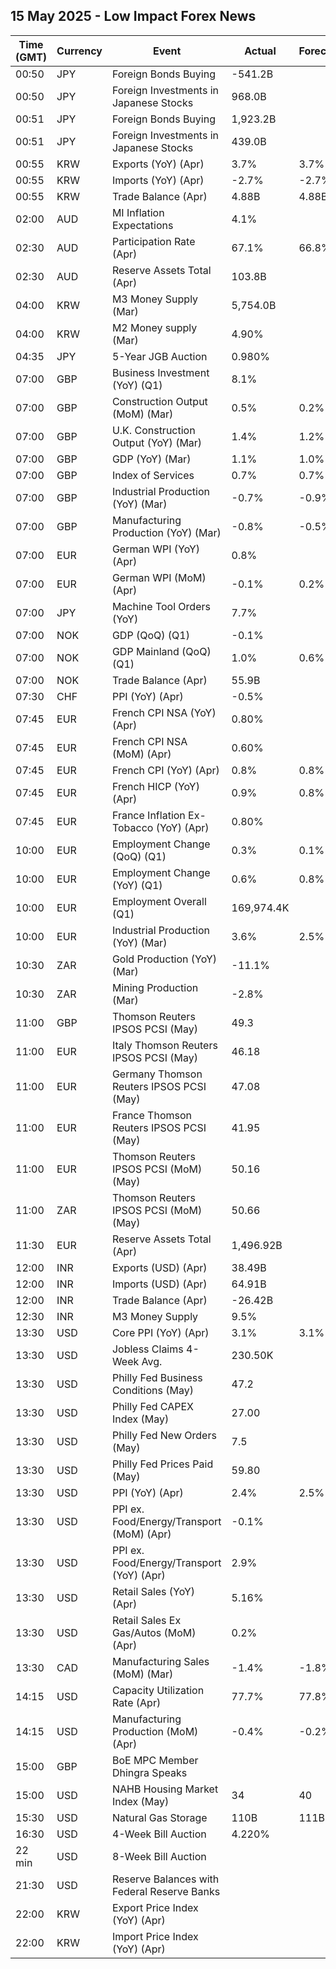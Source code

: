 ## 15 May 2025 - Low Impact Forex News

| Time (GMT) | Currency | Event | Actual | Forecast | Previous |
|------|----------|-------|--------|----------|----------|
| 00:50 | JPY | Foreign Bonds Buying | -541.2B |  | 435.2B |
| 00:50 | JPY | Foreign Investments in Japanese Stocks | 968.0B |  | 280.8B |
| 00:51 | JPY | Foreign Bonds Buying | 1,923.2B |  | -541.2B |
| 00:51 | JPY | Foreign Investments in Japanese Stocks | 439.0B |  | 968.0B |
| 00:55 | KRW | Exports (YoY) (Apr) | 3.7% | 3.7% | 3.0% |
| 00:55 | KRW | Imports (YoY) (Apr) | -2.7% | -2.7% | 2.3% |
| 00:55 | KRW | Trade Balance (Apr) | 4.88B | 4.88B | 4.92B |
| 02:00 | AUD | MI Inflation Expectations | 4.1% |  | 4.2% |
| 02:30 | AUD | Participation Rate (Apr) | 67.1% | 66.8% | 66.8% |
| 02:30 | AUD | Reserve Assets Total (Apr) | 103.8B |  | 104.5B |
| 04:00 | KRW | M3 Money Supply (Mar) | 5,754.0B |  | 5,731.7B |
| 04:00 | KRW | M2 Money supply (Mar) | 4.90% |  | 5.60% |
| 04:35 | JPY | 5-Year JGB Auction | 0.980% |  | 0.938% |
| 07:00 | GBP | Business Investment (YoY) (Q1) | 8.1% |  | 1.8% |
| 07:00 | GBP | Construction Output (MoM) (Mar) | 0.5% | 0.2% | 0.2% |
| 07:00 | GBP | U.K. Construction Output (YoY) (Mar) | 1.4% | 1.2% | 1.4% |
| 07:00 | GBP | GDP (YoY) (Mar) | 1.1% | 1.0% | 1.4% |
| 07:00 | GBP | Index of Services | 0.7% | 0.7% | 0.6% |
| 07:00 | GBP | Industrial Production (YoY) (Mar) | -0.7% | -0.9% | 0.4% |
| 07:00 | GBP | Manufacturing Production (YoY) (Mar) | -0.8% | -0.5% | 0.5% |
| 07:00 | EUR | German WPI (YoY) (Apr) | 0.8% |  | 1.3% |
| 07:00 | EUR | German WPI (MoM) (Apr) | -0.1% | 0.2% | -0.2% |
| 07:00 | JPY | Machine Tool Orders (YoY) | 7.7% |  | 11.4% |
| 07:00 | NOK | GDP (QoQ) (Q1) | -0.1% |  | -0.9% |
| 07:00 | NOK | GDP Mainland (QoQ) (Q1) | 1.0% | 0.6% | -0.4% |
| 07:00 | NOK | Trade Balance (Apr) | 55.9B |  | 59.4B |
| 07:30 | CHF | PPI (YoY) (Apr) | -0.5% |  | -0.1% |
| 07:45 | EUR | French CPI NSA (YoY) (Apr) | 0.80% |  | 0.80% |
| 07:45 | EUR | French CPI NSA (MoM) (Apr) | 0.60% |  | 0.50% |
| 07:45 | EUR | French CPI (YoY) (Apr) | 0.8% | 0.8% | 0.8% |
| 07:45 | EUR | French HICP (YoY) (Apr) | 0.9% | 0.8% | 0.9% |
| 07:45 | EUR | France Inflation Ex-Tobacco (YoY) (Apr) | 0.80% |  | 0.70% |
| 10:00 | EUR | Employment Change (QoQ) (Q1) | 0.3% | 0.1% | 0.1% |
| 10:00 | EUR | Employment Change (YoY) (Q1) | 0.6% | 0.8% | 0.7% |
| 10:00 | EUR | Employment Overall (Q1) | 169,974.4K |  | 169,454.4K |
| 10:00 | EUR | Industrial Production (YoY) (Mar) | 3.6% | 2.5% | 1.0% |
| 10:30 | ZAR | Gold Production (YoY) (Mar) | -11.1% |  | -7.6% |
| 10:30 | ZAR | Mining Production (Mar) | -2.8% |  | -9.7% |
| 11:00 | GBP | Thomson Reuters IPSOS PCSI (May) | 49.3 |  | 49.0 |
| 11:00 | EUR | Italy Thomson Reuters IPSOS PCSI (May) | 46.18 |  | 46.01 |
| 11:00 | EUR | Germany Thomson Reuters IPSOS PCSI (May) | 47.08 |  | 44.95 |
| 11:00 | EUR | France Thomson Reuters IPSOS PCSI (May) | 41.95 |  | 42.33 |
| 11:00 | EUR | Thomson Reuters IPSOS PCSI (MoM) (May) | 50.16 |  | 48.90 |
| 11:00 | ZAR | Thomson Reuters IPSOS PCSI (MoM) (May) | 50.66 |  | 43.43 |
| 11:30 | EUR | Reserve Assets Total (Apr) | 1,496.92B |  | 1,511.04B |
| 12:00 | INR | Exports (USD) (Apr) | 38.49B |  | 41.97B |
| 12:00 | INR | Imports (USD) (Apr) | 64.91B |  | 63.51B |
| 12:00 | INR | Trade Balance (Apr) | -26.42B |  | -21.54B |
| 12:30 | INR | M3 Money Supply | 9.5% |  | 9.6% |
| 13:30 | USD | Core PPI (YoY) (Apr) | 3.1% | 3.1% | 4.0% |
| 13:30 | USD | Jobless Claims 4-Week Avg. | 230.50K |  | 227.25K |
| 13:30 | USD | Philly Fed Business Conditions (May) | 47.2 |  | 6.9 |
| 13:30 | USD | Philly Fed CAPEX Index (May) | 27.00 |  | 2.00 |
| 13:30 | USD | Philly Fed New Orders (May) | 7.5 |  | -34.2 |
| 13:30 | USD | Philly Fed Prices Paid (May) | 59.80 |  | 51.00 |
| 13:30 | USD | PPI (YoY) (Apr) | 2.4% | 2.5% | 3.4% |
| 13:30 | USD | PPI ex. Food/Energy/Transport (MoM) (Apr) | -0.1% |  | 0.2% |
| 13:30 | USD | PPI ex. Food/Energy/Transport (YoY) (Apr) | 2.9% |  | 3.5% |
| 13:30 | USD | Retail Sales (YoY) (Apr) | 5.16% |  | 5.25% |
| 13:30 | USD | Retail Sales Ex Gas/Autos (MoM) (Apr) | 0.2% |  | 1.1% |
| 13:30 | CAD | Manufacturing Sales (MoM) (Mar) | -1.4% | -1.8% | -0.2% |
| 14:15 | USD | Capacity Utilization Rate (Apr) | 77.7% | 77.8% | 77.8% |
| 14:15 | USD | Manufacturing Production (MoM) (Apr) | -0.4% | -0.2% | 0.4% |
| 15:00 | GBP | BoE MPC Member Dhingra Speaks |  |  |  |
| 15:00 | USD | NAHB Housing Market Index (May) | 34 | 40 | 40 |
| 15:30 | USD | Natural Gas Storage | 110B | 111B | 104B |
| 16:30 | USD | 4-Week Bill Auction | 4.220% |  | 4.225% |
| 22 min | USD | 8-Week Bill Auction |  |  | 4.225% |
| 21:30 | USD | Reserve Balances with Federal Reserve Banks |  |  | 3.201T |
| 22:00 | KRW | Export Price Index (YoY) (Apr) |  |  | 6.3% |
| 22:00 | KRW | Import Price Index (YoY) (Apr) |  |  | 3.4% |
